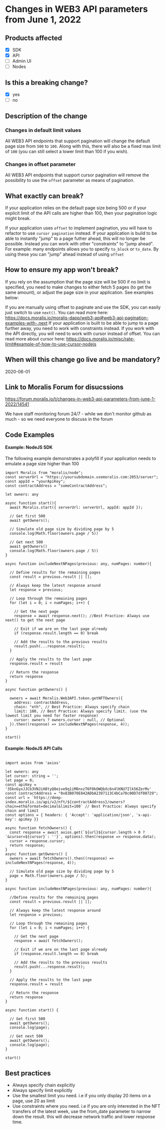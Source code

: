 # Changes in WEB3 API parameters from June 1, 2022

## Products affected
- [X] SDK
- [X] API
- [ ] Admin UI
- [ ] Nodes

## Is this a breaking change?
- [X] yes
- [ ] no

## Description of the change

### Changes in default limit values
All WEB3 API endpoints that support pagination will change the default page size from `500` to `100`.
Along with this, there will also be a fixed max limit of `100` (you can still select a lower limit than 100 if you wish).

### Changes in offset parameter

All WEB3 API endpoints that support cursor pagination will remove the possibility to use the `offset` parameter as means of pagination.

## What exactly can break?

If your application relies on the default page size being 500 or if your explicit limit of the API calls are higher than 100, then your pagination logic might break.

If your application uses `offset` to implement pagination, you will have to refactor to use `cursor pagination` instead.
If your application is build to be able to instantly "jump" to a page futher ahead, this will no longer be possible.
Instead you can work with other "constraints" to "jump ahead". For example: many endpoints allows you to specify `to_block` or `to_date`. By using these you can "jump" ahead instead of using `offset`

## How to ensure my app won't break?

If you rely on the assumption that the page size will be 500 if no limit is specified, you need to make changes to either fetch 5 pages (to get the same amount), or adjust the page size in your application.
See examples below:

If you are manually using offset to paginate and use the SDK, you can easily just switch to use `next()`. 
You can read more here: https://docs.moralis.io/moralis-dapp/web3-api#web3-api-pagination-examples-with-.next
If your application is built to be able to jump to a page further away, you need to work with constraints instead.
If you work with the API directly, you will need to work with cursor instead of offset.
You can read more about cursor here: https://docs.moralis.io/misc/rate-limit#example-of-how-to-use-cursor-nodejs

## When will this change go live and be mandatory?

2020-06-01

## Link to Moralis Forum for disucssions

https://forum.moralis.io/t/changes-in-web3-api-parameters-from-june-1-2022/14541

We have staff monitoring forum 24/7 - while we don't monitor github as much - so we need everyone to discuss in the forum

## Code Examples


#### Example: NodeJS SDK
The following example demonstrates a polyfill if your application needs to emulate a page size higher than 100 
```
import Moralis from "moralis/node";
const serverUrl = "https://yoursubdomain.usemoralis.com:2053/server";
const appId = "yourApiKey";
const contractAddress = "someContractAddress";

let owners: any

async function start(){
  await Moralis.start({ serverUrl: serverUrl, appId: appId });

  // Get first 500
  await getOwners();

  // Simulate old page size by dividing page by 5
  console.log(Math.floor(owners.page / 5))

  // Get next 500
  await getOwners()
  console.log(Math.floor(owners.page / 5))
}

async function includeNextNPages(previous: any, numPages: number){

  // Define results for the remaining pages 
  const result = previous.result || [];

  // Always keep the latest response around
  let response = previous;

  // Loop through the remaining pages
  for (let i = 0; i < numPages; i++) {
  
    // Get the next page
    response = await response.next(); //Best Practice: Always use next() to get the next page

    // Exit if we are on the last page already
    if (response.result.length == 0) break

    // Add the results to the previous results
    result.push(...response.result);
  }

  // Apply the results to the last page
  response.result = result

  // Return the response
  return response
}

async function getOwners() {

  owners = await Moralis.Web3API.token.getNFTOwners({
    address: contractAddress,
    chain: "eth", // Best Practice: Always specify chain
    limit: 100, // Best Practice: Always specify limit. (use the lowest limit you need for faster response)
    cursor: owners ? owners.cursor : null, // Optional
  }).then((response) => includeNextNPages(response, 4));
}

start()
```

#### Example: NodeJS API Calls
```

import axios from 'axios'

let owners: any
let cursor: string = '';
let page = 0;
const apiKey = '35knGyxJJCb3VNJiH8tyQ8eive9q1iM8nxzT6F0kOWQbXc6n4lKNU7Ilk56ZerMv'
const contractAddress = "0x83B070E842ADbA2397113C4bCa70c00D7df00729";
const url = `https://deep-index.moralis.io/api/v2/nft/${contractAddress}/owners?chain=eth&format=decimal&limit=100` // Best Practice: Always specify chain and limit
const options = { headers: { 'Accept': 'application/json', 'x-api-key': apiKey }}

async function fetchOwners() {
  const response = await axios.get(`${url}${cursor.length > 0 ? `&cursor=${cursor}`: ''}`, options).then(response => response.data);
  cursor = response.cursor;
  return response;
}
async function getOwners() {
  owners = await fetchOwners().then((response) => includeNextNPages(response, 4));

  // Simulate old page size by dividing page by 5
  page = Math.floor(owners.page / 5);
}

async function includeNextNPages(previous: any, numPages: number){

  //Define results for the remaining pages 
  const result = previous.result || [];

  // Always keep the latest response around
  let response = previous;

  // Loop through the remaining pages
  for (let i = 0; i < numPages; i++) {
  
    // Get the next page
    response = await fetchOwners();

    // Exit if we are on the last page already
    if (response.result.length == 0) break

    // Add the results to the previous results
    result.push(...response.result);
  }

  // Apply the results to the last page
  response.result = result

  // Return the response
  return response
}

async function start() {

  // Get first 500
  await getOwners();
  console.log(page);

  // Get next 500
  await getOwners();
  console.log(page);
}

start()
```

## Best practices

* Always specify chain explicitly
* Always specify limit explicitly
* Use the smallest limit you need. i.e if you only display 20 items on a page, use 20 as limit
* Use constraints where you need. i.e if you are only interested in the NFT transfers of the latest week, use the from_date parameter to narrow down the result. this will decrease network traffic and lower response time.
